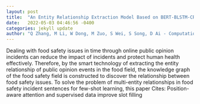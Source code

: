 ```yaml
---
layout: post
title:  "An Entity Relationship Extraction Model Based on BERT-BLSTM-CRF for Food Safety Domain"
date:   2022-05-03 04:46:56 -0400
categories: jekyll update
author: "Q Zhang, M Li, W Dong, M Zuo, S Wei, S Song, D Ai - Computational Intelligence and , 2022"
---
```

Dealing with food safety issues in time through online public opinion incidents can reduce the impact of incidents and protect human health effectively. Therefore, by the smart technology of extracting the entity relationship of public opinion events in the food field, the knowledge graph of the food safety field is constructed to discover the relationship between food safety issues. To solve the problem of multi-entity relationships in food safety incident sentences for few-shot learning, this paper Cites: Position-aware attention and supervised data improve slot filling
